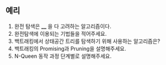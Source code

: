 ## 예리

1. 완전 탐색은 **\_\_** 을 다 고려하는 알고리즘이다.
2. 완전탐색에 이용되는 기법들을 적어주세요.
3. 백트래킹에서 상태공간 트리를 탐색하기 위해 사용하는 알고리즘은?
4. 백트래킹의 Promising과 Pruning을 설명해주세요.
5. N-Queen 동작 과정 단계별로 설명해주세요.
